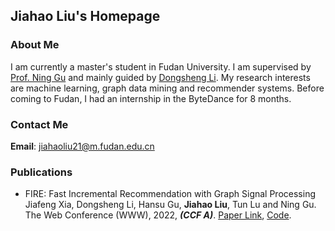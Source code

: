## Jiahao Liu's Homepage

### About Me
I am currently a master's student in Fudan University. I am supervised by [Prof. Ning Gu](https://cscw.fudan.edu.cn/ninggu/list.htm) and mainly guided by [Dongsheng Li](http://recmind.cn/). My research interests are machine learning, graph data mining and recommender systems. Before coming to Fudan, I had an internship in the ByteDance for 8 months.  

### Contact Me
**Email**: jiahaoliu21@m.fudan.edu.cn  

### Publications
- FIRE: Fast Incremental Recommendation with Graph Signal Processing  
Jiafeng Xia, Dongsheng Li, Hansu Gu, **Jiahao Liu**, Tun Lu and Ning Gu.  
The Web Conference (WWW), 2022, ***(CCF A)***. [Paper Link](), [Code](https://github.com/Yaveng/FIRE).
